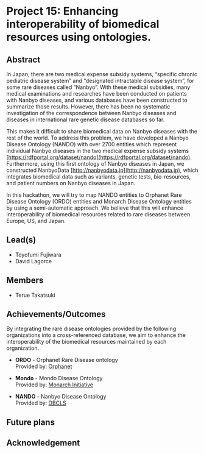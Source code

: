 # Project 15: Enhancing interoperability of biomedical resources using ontologies.

## Abstract

In Japan, there are two medical expense subsidy systems, “specific chronic pediatric disease system” and “designated intractable disease system”, for some rare diseases called “Nanbyo”. With these medical subsidies, many medical examinations and researches have been conducted on patients with Nanbyo diseases, and various databases have been constructed to summarize those results. However, there has been no systematic investigation of the correspondence between Nanbyo diseases and diseases in international rare genetic disease databases so far. 

This makes it difficult to share biomedical data on Nanbyo diseases with the rest of the world. To address this problem, we have developed a Nanbyo Disease Ontology (NANDO) with over 2700 entities which represent individual Nanbyo diseases in the two medical expense subsidy systems [https://rdfportal.org/dataset/nando](https://rdfportal.org/dataset/nando). Furthermore, using this first ontology of Nanbyo diseases in Japan, we constructed NanbyoData [http://nanbyodata.jp](http://nanbyodata.jp), which integrates biomedical data such as variants, genetic tests, bio-resources, and patient numbers on Nanbyo diseases in Japan. 

In this hackathon, we will try to map NANDO entities to Orphanet Rare Disease Ontology (ORDO) entities and Monarch Disease Ontology entities by using a semi-automatic approach. We believe that this will enhance interoperability of biomedical resources related to rare diseases between Europe, US, and Japan.

## Lead(s)
* Toyofumi Fujiwara
* David Lagorce

## Members
* Terue Takatsuki

## Achievements/Outcomes
By integrating the rare disease ontologies provided by the following organizations into a cross-referenced database, we aim to enhance the interoperability of the biomedical resources maintained by each organization.

- **ORDO** - Orphanet Rare Disease ontology  
  Provided by: [Orphanet](https://www.orpha.net/)

- **Mondo** - Mondo Disease Ontology  
  Provided by: [Monarch Initiative](https://monarchinitiative.org/)

- **NANDO** - Nanbyo Disease Ontology  
  Provided by: [DBCLS](https://dbcls.rois.ac.jp/)


## Future plans

## Acknowledgement




